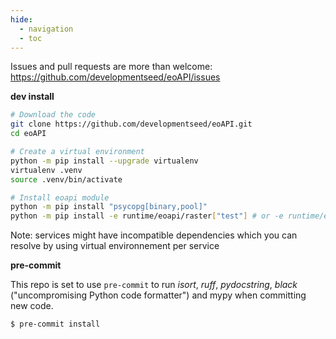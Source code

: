 ```yaml
---
hide:
  - navigation
  - toc
---
```


Issues and pull requests are more than welcome: https://github.com/developmentseed/eoAPI/issues

**dev install**

```bash
# Download the code
git clone https://github.com/developmentseed/eoAPI.git
cd eoAPI

# Create a virtual environment
python -m pip install --upgrade virtualenv
virtualenv .venv
source .venv/bin/activate

# Install eoapi module
python -m pip install "psycopg[binary,pool]"
python -m pip install -e runtime/eoapi/raster["test"] # or -e runtime/eoapi/stac["test"]  | -e runtime/eoapi/vector["test"]
```

Note: services might have incompatible dependencies which you can resolve by using virtual environnement per service

**pre-commit**

This repo is set to use `pre-commit` to run *isort*, *ruff*, *pydocstring*, *black* ("uncompromising Python code formatter") and mypy when committing new code.

```bash
$ pre-commit install
```
